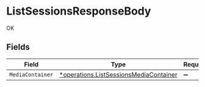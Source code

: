 # ListSessionsResponseBody

OK


## Fields

| Field                                                                                           | Type                                                                                            | Required                                                                                        | Description                                                                                     |
| ----------------------------------------------------------------------------------------------- | ----------------------------------------------------------------------------------------------- | ----------------------------------------------------------------------------------------------- | ----------------------------------------------------------------------------------------------- |
| `MediaContainer`                                                                                | [*operations.ListSessionsMediaContainer](../../models/operations/listsessionsmediacontainer.md) | :heavy_minus_sign:                                                                              | N/A                                                                                             |